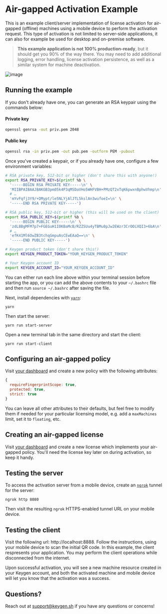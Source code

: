 # Air-gapped Activation Example
This is an example client/server implementation of license activation for
air-gapped (offline) machines using a mobile device to perform the activation
request. This type of activation is not limited to server-side applications,
it can also for example be used for desktop and on-premise software.

> **This example application is not 100% production-ready**, but it should
> get you 90% of the way there. You may need to add additional logging,
> error handling, license activation persistence, as well as a similar
> system for machine deactivation.

![image](https://user-images.githubusercontent.com/6979737/35715082-03a35cfc-0796-11e8-93a5-7013d77f0ea5.png)

## Running the example

If you don't already have one, you can generate an RSA keypair using
the commands below:

#### Private key
```bash
openssl genrsa -out priv.pem 2048
```

#### Public key
```bash
openssl rsa -in priv.pem -out pub.pem -outform PEM -pubout
```

Once you've created a keypair, or if you already have one, configure
a few environment variables:
```bash
# RSA private key, 512-bit or higher (don't share this with anyone!)
export RSA_PRIVATE_KEY=$(printf %b \
  '-----BEGIN RSA PRIVATE KEY-----\n' \
  'MIIBPAIBAAJBAKGB3pm05k4P3qMSDaVHo5WHFVBH+PMzQT2xTqK6pwxnBphwVhmp\n' \
  # …
  'mYvFqfj3Y9/+DMypt/le5NLYjAlJTL5kslAn3wufoeI=\n' \
  '-----END RSA PRIVATE KEY-----')

# RSA public key, 512-bit or higher (this will be used on the client)
export RSA_PUBLIC_KEY=$(printf %b \
  '-----BEGIN PUBLIC KEY-----\n' \
  'zdL8BgMFM7p7+FGEGuH1I0KBaMcB/RZZSUu4yTBMu0pJw2EWzr3CrOOiXQI3+6bA\n' \
  # …
  'efK41Ml6OwZB3tchqGmpuAsCEwEAaQ==\n' \
  '-----END PUBLIC KEY-----')

# Keygen product token (don't share this!)
export KEYGEN_PRODUCT_TOKEN="YOUR_KEYGEN_PRODUCT_TOKEN"

# Your Keygen account ID
export KEYGEN_ACCOUNT_ID="YOUR_KEYGEN_ACCOUNT_ID"
```

You can either run each line above within your terminal session before
starting the app, or you can add the above contents to your `~/.bashrc`
file and then run `source ~/.bashrc` after saving the file.

Next, install dependencies with [`yarn`](https://yarnpkg.comg):
```
yarn
```

Then start the server:
```
yarn run start-server
```

Open a new terminal tab in the same directory and start the client:
```
yarn run start-client
```

## Configuring an air-gapped policy

Visit [your dashboard](https://app.keygen.sh/policies) and create a new
policy with the following attributes:

```javascript
{
  requireFingerprintScope: true,
  protected: true,
  strict: true
}
```

You can leave all other attributes to their defaults, but feel free to
modify them if needed for your particular licensing model, e.g. add
a `maxMachines` limit, set it to `floating`, etc.

## Creating an air-gapped license

Visit [your dashboard](https://app.keygen.sh/licenses) and create a new
license which implements your air-gapped policy. You'll need the license
key later on during activation, so keep it handy.

## Testing the server

To access the activation server from a mobile device, create an [`ngrok`](https://ngrok.com)
tunnel for the server:
```
ngrok http 8080
```

Then visit the resulting `ngrok` HTTPS-enabled tunnel URL on your mobile
device.

## Testing the client

Visit the following url: http://localhost:8888. Follow the instructions,
using your mobile device to scan the initial QR code. In this example,
the client respresents your application. You may perform the client
operations while disconnected from the internet.

Upon successful activation, you will see a new machine resource created
in your Keygen account, and both the activated machine and mobile device
will let you know that the activation was a success.

## Questions?

Reach out at [support@keygen.sh](mailto:support@keygen.sh) if you have any
questions or concerns!
